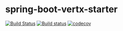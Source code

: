spring-boot-vertx-starter
===========================================
[![Build Status](https://travis-ci.org/iheng-scau/spring-boot-starter-vertx.svg?branch=master)](https://travis-ci.org/iheng-scau/spring-boot-starter-vertx)
[![Build status](https://ci.appveyor.com/api/projects/status/hf6xdmd1wow893r8/branch/master?svg=true)](https://ci.appveyor.com/project/iheng-scau/spring-boot-starter-vertx/branch/master)
[![codecov](https://codecov.io/gh/iheng-scau/spring-boot-vertx-starter/branch/master/graph/badge.svg)](https://codecov.io/gh/iheng-scau/spring-boot-vertx-starter)

